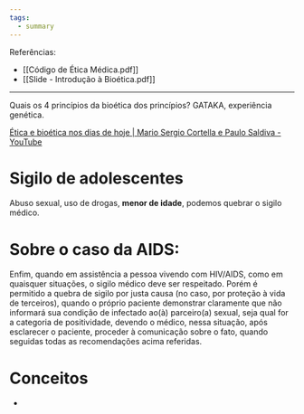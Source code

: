 ```yaml
---
tags:
  - summary
---
```

Referências: 
* [[Código de Ética Médica.pdf]]
* [[Slide - Introdução à Bioética.pdf]]
---
Quais os 4 princípios da bioética dos princípios? 
GATAKA, experiência genética. 

[Ética e bioética nos dias de hoje | Mario Sergio Cortella e Paulo Saldiva - YouTube](https://www.youtube.com/watch?v=Q0h-a6GAW1E)

# Sigilo de adolescentes
Abuso sexual, uso de drogas, __menor de idade__, podemos quebrar o sigilo médico. 

# Sobre o caso da AIDS: 
Enfim, quando em assistência a pessoa vivendo com HIV/AIDS, como em quaisquer situações, o sigilo
médico deve ser respeitado. Porém é permitido a quebra de sigilo por justa causa (no caso, por
proteção à vida de terceiros), quando o próprio paciente demonstrar claramente que não informará sua
condição de infectado ao(à) parceiro(a) sexual, seja qual for a categoria de positividade, devendo o
médico, nessa situação, após esclarecer o paciente, proceder à comunicação sobre o fato, quando
seguidas todas as recomendações acima referidas.

# Conceitos 
* 